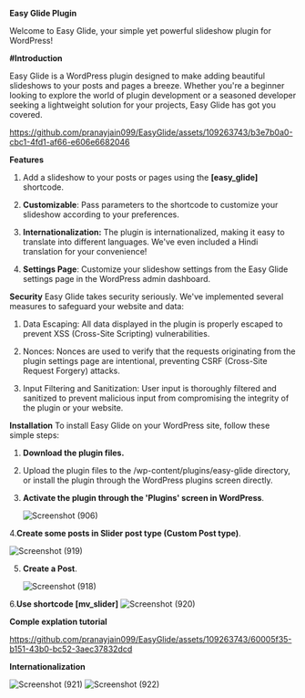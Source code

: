 **Easy Glide Plugin**

Welcome to Easy Glide, your simple yet powerful slideshow plugin for WordPress!

**#Introduction**

Easy Glide is a WordPress plugin designed to make adding beautiful slideshows to your posts and pages a breeze. Whether you're a beginner looking to explore the world of plugin development or a seasoned developer seeking a lightweight solution for your projects, Easy Glide has got you covered.


https://github.com/pranayjain099/EasyGlide/assets/109263743/b3e7b0a0-cbc1-4fd1-af66-e606e6682046


**Features**

1. Add a slideshow to your posts or pages using the **[easy_glide]** shortcode.
   
2. **Customizable**: Pass parameters to the shortcode to customize your slideshow according to your preferences.
   
3. **Internationalization:** The plugin is internationalized, making it easy to translate into different languages. We've even included a Hindi translation for your convenience!
   
4. **Settings Page**:  Customize your slideshow settings from the Easy Glide settings page in the WordPress admin dashboard.

**Security**
Easy Glide takes security seriously. We've implemented several measures to safeguard your website and data:

  1. Data Escaping: All data displayed in the plugin is properly escaped to prevent XSS (Cross-Site Scripting) vulnerabilities.
     
  2. Nonces: Nonces are used to verify that the requests originating from the plugin settings page are intentional, preventing CSRF (Cross-Site Request Forgery) attacks.
     
  3. Input Filtering and Sanitization: User input is thoroughly filtered and sanitized to prevent malicious input from compromising the integrity of the plugin or your website.

**Installation**
To install Easy Glide on your WordPress site, follow these simple steps:

1. **Download the plugin files.**
   
2. Upload the plugin files to the /wp-content/plugins/easy-glide directory, or install the plugin through the WordPress plugins screen directly.
   
3. **Activate the plugin through the 'Plugins' screen in WordPress**.
   

   ![Screenshot (906)](https://github.com/pranayjain099/EasyGlide/assets/109263743/66151072-a6c5-4370-bbdc-b3f898479ed7)
   

4.**Create some posts in Slider post type (Custom Post type)**.


![Screenshot (919)](https://github.com/pranayjain099/EasyGlide/assets/109263743/a46031a2-558d-4aa7-8bfa-710561a912e7)


5. **Create a Post**.
   
   ![Screenshot (918)](https://github.com/pranayjain099/EasyGlide/assets/109263743/666d7e06-4014-448d-b96a-bc189a8a3617)


6.**Use shortcode [mv_slider]**
![Screenshot (920)](https://github.com/pranayjain099/EasyGlide/assets/109263743/7704a8bc-ee8d-4e1f-9fc7-6e611944bb93)


**Comple explation tutorial**


https://github.com/pranayjain099/EasyGlide/assets/109263743/60005f35-b151-43b0-bc52-3aec37832dcd


**Internationalization**


![Screenshot (921)](https://github.com/pranayjain099/EasyGlide/assets/109263743/521be52b-29bc-4eef-817a-67801a0bb7f9)
![Screenshot (922)](https://github.com/pranayjain099/EasyGlide/assets/109263743/063e5a4c-f407-41e6-b069-179f1dde5964)


